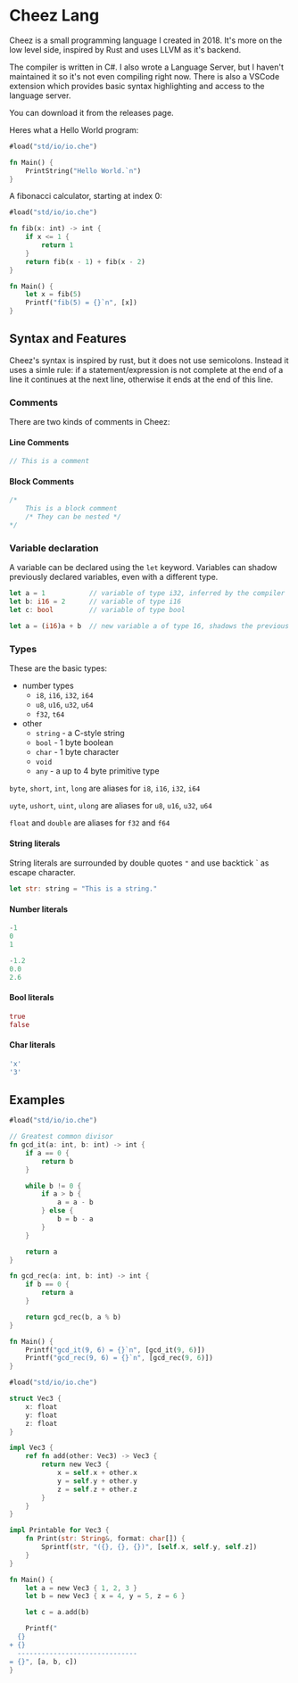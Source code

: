 # Cheez Lang

Cheez is a small programming language I created in 2018. It's more on the low level side, inspired by Rust and uses LLVM as it's backend.

The compiler is written in C#. I also wrote a Language Server, but I haven't maintained it so it's not even compiling right now. There is also a VSCode extension which provides basic syntax highlighting and access to the language server.

You can download it from the releases page.

Heres what a Hello World program:
```rust
#load("std/io/io.che")

fn Main() {
    PrintString("Hello World.`n")
}
```

A fibonacci calculator, starting at index 0:
```rust
#load("std/io/io.che")

fn fib(x: int) -> int {
    if x <= 1 {
        return 1
    }
    return fib(x - 1) + fib(x - 2)
}

fn Main() {
    let x = fib(5)
    Printf("fib(5) = {}`n", [x])
}
```

## Syntax and Features

Cheez's syntax is inspired by rust, but it does not use semicolons.
Instead it uses a simle rule: if a statement/expression is not complete at the end of a line it continues at the next line, otherwise it ends at the end of this line.

### Comments
There are two kinds of comments in Cheez: 
#### Line Comments
```rust
// This is a comment
```
#### Block Comments
```rust
/*
    This is a block comment
    /* They can be nested */
*/
```

### Variable declaration
A variable can be declared using the `let` keyword. Variables can shadow previously declared variables, even with a different type.
```rust
let a = 1           // variable of type i32, inferred by the compiler
let b: i16 = 2      // variable of type i16
let c: bool         // variable of type bool

let a = (i16)a + b  // new variable a of type 16, shadows the previous a
```

### Types
These are the basic types:
- number types
  - `i8`, `i16`, `i32`, `i64`
  - `u8`, `u16`, `u32`, `u64`
  - `f32`, `t64`
- other
  - `string` - a C-style string
  - `bool` - 1 byte boolean
  - `char` - 1 byte character
  - `void`
  - `any`  - a up to 4 byte primitive type

`byte`, `short`, `int`, `long` are aliases for  `i8`, `i16`, `i32`, `i64`

`uyte`, `ushort`, `uint`, `ulong` are aliases for  `u8`, `u16`, `u32`, `u64`

`float` and `double` are aliases for `f32` and `f64`


#### String literals
String literals are surrounded by double quotes `"` and use backtick ` as escape character.
```rust
let str: string = "This is a string."
```

#### Number literals
```rust
-1
0
1

-1.2
0.0
2.6
```

#### Bool literals
```rust
true
false
```

#### Char literals
```rust
'x'
'3'
```

### 

## Examples
```rust
#load("std/io/io.che")

// Greatest common divisor
fn gcd_it(a: int, b: int) -> int {
    if a == 0 {
        return b
    }

    while b != 0 {
        if a > b {
            a = a - b
        } else {
            b = b - a
        }
    }

    return a
}

fn gcd_rec(a: int, b: int) -> int {
    if b == 0 {
        return a
    }

    return gcd_rec(b, a % b)
}

fn Main() {
    Printf("gcd_it(9, 6) = {}`n", [gcd_it(9, 6)])
    Printf("gcd_rec(9, 6) = {}`n", [gcd_rec(9, 6)])
}
```

```rust
#load("std/io/io.che")

struct Vec3 {
    x: float
    y: float
    z: float
}

impl Vec3 {
    ref fn add(other: Vec3) -> Vec3 {
        return new Vec3 {
            x = self.x + other.x
            y = self.y + other.y
            z = self.z + other.z
        }
    }
}

impl Printable for Vec3 {
    fn Print(str: String&, format: char[]) {
        Sprintf(str, "({}, {}, {})", [self.x, self.y, self.z])
    }
}

fn Main() {
    let a = new Vec3 { 1, 2, 3 }
    let b = new Vec3 { x = 4, y = 5, z = 6 }

    let c = a.add(b)

    Printf("
  {}
+ {}
  ------------------------------
= {}", [a, b, c])
}
```
